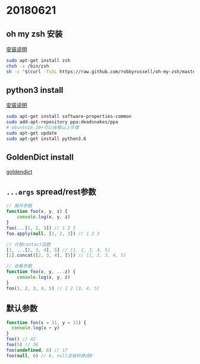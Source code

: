 # 20180621

## oh my zsh 安装

[安装说明](https://www.cnblogs.com/EasonJim/p/7863099.html)
```sh
sudo apt-get install zsh
chsh -s /bin/zsh
sh -c "$(curl -fsSL https://raw.github.com/robbyrussell/oh-my-zsh/master/tools/install.sh)"
```

## python3 install

[安装说明](http://pythonguidecn.readthedocs.io/zh/latest/starting/install3/linux.html)
```sh
sudo apt-get install software-properties-common
sudo add-apt-repository ppa:deadsnakes/ppa
# Ubuntn16.10+可以省略以上步骤
sudo apt-get update
sudo apt-get install python3.6
```

## GoldenDict install

[goldendict](https://blog.csdn.net/a775992553/article/details/8788423)

## `...args` spread/rest参数

```js
// 展开参数
function foo(x, y, z) {
	console.log(x, y, z)
}
foo(...[1, 2, 3]) // 1 2 3
foo.apply(null, [1, 2, 3]) // 1 2 3

// 代替contact函数
[1, ...[2, 3, 4], 5] // [1, 2, 3, 4, 5]
[1].concat([2, 3, 4], [5]) // [1, 2, 3, 4, 5]

// 收集参数
function foo(x, y, ...z) {
	console.log(x, y, z)
}
foo(1, 2, 3, 4, 5) // 1 2 [3, 4, 5]
```

## 默认参数

```js
function foo(x = 11, y = 31) {
  console.log(x + y)
}
foo() // 42
foo(5) // 36
foo(undefined, 6) // 17
foo(null, 6) // 6, null会被转换成0
```
